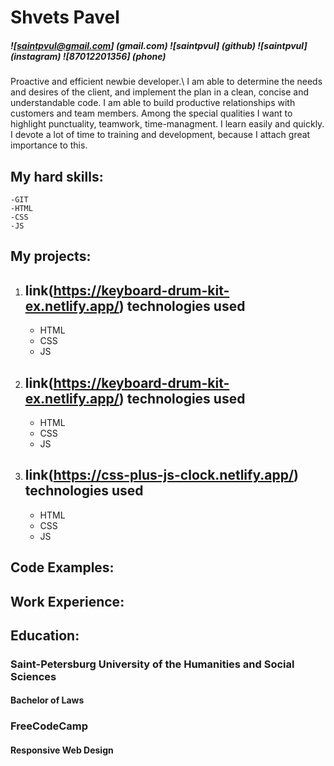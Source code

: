 # Shvets Pavel

##### ![saintpvul@gmail.com] (gmail.com) ![saintpvul] (github) ![saintpvul] (instagram) ![87012201356] (phone)

Proactive and efficient newbie developer.\ I am able to determine the needs and desires of the client, and implement the plan in a clean, concise and understandable code. I am able to build productive relationships with customers and team members. Among the special qualities I want to highlight punctuality, teamwork, time-managment. I learn easily and quickly. I devote a lot of time to training and development, because I attach great importance to this.

## My hard skills:

    -GIT
    -HTML
    -CSS
    -JS

## My projects:

1. ## link(https://keyboard-drum-kit-ex.netlify.app/) technologies used

   - HTML
   - CSS
   - JS

1. ## link(https://keyboard-drum-kit-ex.netlify.app/) technologies used
   - HTML
   - CSS
   - JS
1. ## link(https://css-plus-js-clock.netlify.app/) technologies used
   - HTML
   - CSS
   - JS

## Code Examples:

## Work Experience:

## Education:

### Saint-Petersburg University of the Humanities and Social Sciences

#### Bachelor of Laws

### FreeCodeCamp

#### Responsive Web Design
